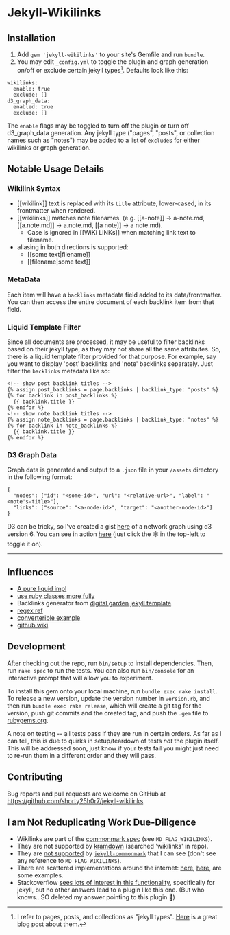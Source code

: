 # Jekyll-Wikilinks

## Installation

1. Add `gem 'jekyll-wikilinks'` to your site's Gemfile and run `bundle`.
2. You may edit `_config.yml` to toggle the plugin and graph generation on/off or exclude certain jekyll types[^type]. Defaults look like this:

```
wikilinks:
  enable: true
  exclude: []
d3_graph_data:
  enabled: true
  exclude: []
```

The `enable` flags may be toggled to turn off the plugin or turn off d3_graph_data generation. Any jekyll type ("pages", "posts", or collection names such as "notes") may be added to a list of `exclude`s for either wikilinks or graph generation.

## Notable Usage Details

### Wikilink Syntax
- [[wikilink]] text is replaced with its `title` attribute, lower-cased, in its frontmatter when rendered.
- [[wikilinks]] matches note filenames. (e.g. [[a-note]] -> a-note.md, [[a.note.md]] -> a.note.md, [[a note]] -> a note.md).
  - Case is ignored in [[WiKi LiNKs]] when matching link text to filename.
- aliasing in both directions is supported:
  - [[some text|filename]]
  - [[filename|some text]]

### MetaData
Each item will have a `backlinks` metadata field added to its data/frontmatter. You can then access the entire document of each backlink item from that field. 

### Liquid Template Filter
Since all documents are processed, it may be useful to filter backlinks based on their jekyll type, as they may not share all the same attributes. So, there is a liquid template filter provided for that purpose. For example, say you want to display 'post' backlinks and 'note' backlinks separately. Just filter the `backlinks` metadata like so:

```
<!-- show post backlink titles -->
{% assign post_backlinks = page.backlinks | backlink_type: "posts" %}
{% for backlink in post_backlinks %}
  {{ backlink.title }}
{% endfor %}
<!-- show note backlink titles -->
{% assign note_backlinks = page.backlinks | backlink_type: "notes" %}
{% for backlink in note_backlinks %}
  {{ backlink.title }}
{% endfor %}
```

### D3 Graph Data
Graph data is generated and output to a `.json` file in your `/assets` directory in the following format:

```
{
  "nodes": ["id": "<some-id>", "url": "<relative-url>", "label": "<note's-title>"],
  "links": ["source": "<a-node-id>", "target": "<another-node-id>"]
}
```

D3 can be tricky, so I've created a gist [here](https://gist.github.com/shorty25h0r7/3222e73c6b7eaef3a677a26e8f177466) of a network graph using d3 version 6. You can see in action [here](https://shorty25h0r7.github.io/jekyll-bonsai/) (just click the 🕸 in the top-left to toggle it on).

---

## Influences
- [A pure liquid impl](https://github.com/jhvanderschee/brackettest)
- [use ruby classes more fully](https://github.com/benbalter/jekyll-relative-links)
- Backlinks generator from [digital garden jekyll template](https://github.com/maximevaillancourt/digital-garden-jekyll-template).
- [regex ref](https://github.com/kortina/vscode-markdown-notes/blob/0ac9205ea909511b708d45cbca39c880688b5969/syntaxes/notes.tmLanguage.json)
- [converterible example](https://github.com/metala/jekyll-wikilinks-plugin/blob/master/wikilinks.rb)
- [github wiki](https://docs.github.com/en/communities/documenting-your-project-with-wikis/editing-wiki-content)

## Development

After checking out the repo, run `bin/setup` to install dependencies. Then, run `rake spec` to run the tests. You can also run `bin/console` for an interactive prompt that will allow you to experiment.

To install this gem onto your local machine, run `bundle exec rake install`. To release a new version, update the version number in `version.rb`, and then run `bundle exec rake release`, which will create a git tag for the version, push git commits and the created tag, and push the `.gem` file to [rubygems.org](https://rubygems.org).

A note on testing -- all tests pass if they are run in certain orders. As far as I can tell, this is due to quirks in setup/teardown of tests _not_ the plugin itself. This will be addressed soon, just know if your tests fail you might just need to re-run them in a different order and they will pass.

## Contributing

Bug reports and pull requests are welcome on GitHub at https://github.com/shorty25h0r7/jekyll-wikilinks.

## I am Not Reduplicating Work Due-Diligence
- Wikilinks are part of the [commonmark spec](https://github.com/mity/md4c#markdown-extensions) (see `MD_FLAG_WIKILINKS`).
- They are not supported by [kramdown](https://github.com/gettalong/kramdown) (searched 'wikilinks' in repo).
- They are [not supported](https://github.com/gjtorikian/commonmarker#options) by [`jekyll-commonmark`](https://github.com/jekyll/jekyll-commonmark) that I can see (don't see any reference to `MD_FLAG_WIKILINKS`).
- There are scattered implementations around the internet: [here](https://github.com/maximevaillancourt/digital-garden-jekyll-template/blob/master/_plugins/bidirectional_links_generator.rb), [here](https://github.com/metala/jekyll-wikilinks-plugin/blob/master/wikilinks.rb), are some examples.
- Stackoverflow [sees lots of interest in this functionality](https://stackoverflow.com/questions/4629675/jekyll-markdown-internal-links), specifically for jekyll, but no other answers lead to a plugin like this one. (But who knows...SO deleted my answer pointing to this plugin 👻)

[^type]: I refer to pages, posts, and collections as "jekyll types". [Here](https://ben.balter.com/2015/02/20/jekyll-collections/) is a great blog post about them.

